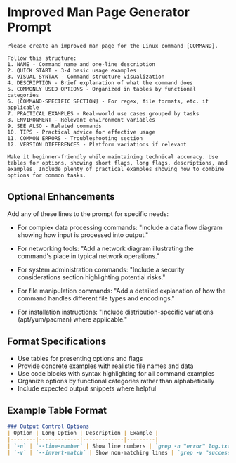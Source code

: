 # Improved Man Page Generator Prompt

```
Please create an improved man page for the Linux command [COMMAND]. 

Follow this structure:
1. NAME - Command name and one-line description
2. QUICK START - 3-4 basic usage examples
3. VISUAL SYNTAX - Command structure visualization
4. DESCRIPTION - Brief explanation of what the command does
5. COMMONLY USED OPTIONS - Organized in tables by functional categories
6. [COMMAND-SPECIFIC SECTION] - For regex, file formats, etc. if applicable
7. PRACTICAL EXAMPLES - Real-world use cases grouped by tasks
8. ENVIRONMENT - Relevant environment variables
9. SEE ALSO - Related commands
10. TIPS - Practical advice for effective usage
11. COMMON ERRORS - Troubleshooting section
12. VERSION DIFFERENCES - Platform variations if relevant

Make it beginner-friendly while maintaining technical accuracy. Use tables for options, showing short flags, long flags, descriptions, and examples. Include plenty of practical examples showing how to combine options for common tasks.
```

## Optional Enhancements

Add any of these lines to the prompt for specific needs:

- For complex data processing commands: "Include a data flow diagram showing how input is processed into output."

- For networking tools: "Add a network diagram illustrating the command's place in typical network operations."

- For system administration commands: "Include a security considerations section highlighting potential risks."

- For file manipulation commands: "Add a detailed explanation of how the command handles different file types and encodings."

- For installation instructions: "Include distribution-specific variations (apt/yum/pacman) where applicable."

## Format Specifications

- Use tables for presenting options and flags
- Provide concrete examples with realistic file names and data
- Use code blocks with syntax highlighting for all command examples
- Organize options by functional categories rather than alphabetically
- Include expected output snippets where helpful

## Example Table Format

```markdown
### Output Control Options
| Option | Long Option | Description | Example |
|--------|-------------|-------------|---------|
| `-n` | `--line-number` | Show line numbers | `grep -n "error" log.txt` |
| `-v` | `--invert-match` | Show non-matching lines | `grep -v "success" log.txt` |
```
